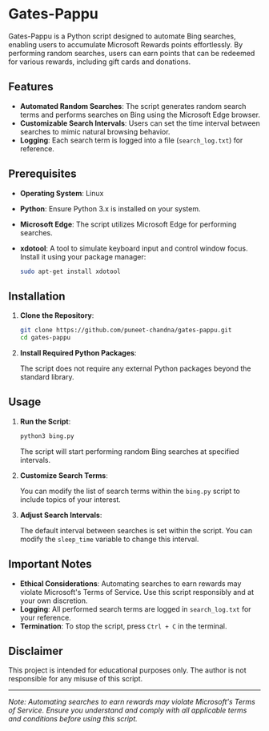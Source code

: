# Gates-Pappu

Gates-Pappu is a Python script designed to automate Bing searches, enabling users to accumulate Microsoft Rewards points effortlessly. By performing random searches, users can earn points that can be redeemed for various rewards, including gift cards and donations.

## Features

- **Automated Random Searches**: The script generates random search terms and performs searches on Bing using the Microsoft Edge browser.
- **Customizable Search Intervals**: Users can set the time interval between searches to mimic natural browsing behavior.
- **Logging**: Each search term is logged into a file (`search_log.txt`) for reference.

## Prerequisites

- **Operating System**: Linux
- **Python**: Ensure Python 3.x is installed on your system.
- **Microsoft Edge**: The script utilizes Microsoft Edge for performing searches.
- **xdotool**: A tool to simulate keyboard input and control window focus. Install it using your package manager:

  ```bash
  sudo apt-get install xdotool
  ```


## Installation

1. **Clone the Repository**:

   ```bash
   git clone https://github.com/puneet-chandna/gates-pappu.git
   cd gates-pappu
   ```


2. **Install Required Python Packages**:

   The script does not require any external Python packages beyond the standard library.

## Usage

1. **Run the Script**:

   ```bash
   python3 bing.py
   ```


   The script will start performing random Bing searches at specified intervals.

2. **Customize Search Terms**:

   You can modify the list of search terms within the `bing.py` script to include topics of your interest.

3. **Adjust Search Intervals**:

   The default interval between searches is set within the script. You can modify the `sleep_time` variable to change this interval.

## Important Notes

- **Ethical Considerations**: Automating searches to earn rewards may violate Microsoft's Terms of Service. Use this script responsibly and at your own discretion.
- **Logging**: All performed search terms are logged in `search_log.txt` for your reference.
- **Termination**: To stop the script, press `Ctrl + C` in the terminal.

## Disclaimer

This project is intended for educational purposes only. The author is not responsible for any misuse of this script.

---

*Note: Automating searches to earn rewards may violate Microsoft's Terms of Service. Ensure you understand and comply with all applicable terms and conditions before using this script.* 
